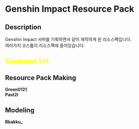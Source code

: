 # Genshin Impact Resource Pack

## Description

<p>
    Genshin Impact 서버를 기획하면서 같이 제작하게 된 리소스팩입니다.<br>
    여러가지 코스튬이 리소스팩에 들어있습니다.
</p>

## <span style="color:yellow;">**Costumes Set**</span>

<!-- <details>
    <summary style='font-size: 20px; color: #00ffff;'>아틀란티스 Set</summary>
    <table style='text-align: center;'>
        <th>도구 이름</th>
        <th>사용된 도구</th>
        <th>사용 용도</th>
        <th>커스텀 아이디</th>
        <th>Unbreakable</th>
        <th>Damage</th>
        <tr>
            <td></td>
            <td></td>
            <td></td>
            <td></td>
            <td></td>
            <td></td>
        </tr>
    </table>
</details> -->

## Resource Pack Making
**Green0121**<br>
**Past2l**

## Modeling
**Bbakku_**